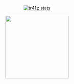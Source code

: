 <p align="center"> <a href="https://github.com/tr41z"><img src="https://github-profile-trophy.vercel.app/?username=tr41z&theme=matrix&no-frame=true&no-bg=true&margin-w=4&column=7&row=1" alt="tr41z stats" /><br><br>


<a href="https://github.com/tr41z">
  <img height=200 align="center" src="https://github-readme-stats.vercel.app/api?username=tr41z&theme=chartreuse-dark&show_icons=true&hide_border=true&icon_color=00ff00&title_color=00ff00&border_radius=10" />
</a>
